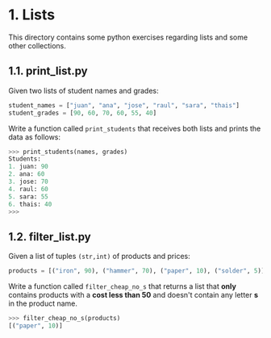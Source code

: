 # 1. Lists 
This directory contains some python exercises regarding lists and some other collections.

## 1.1. print_list.py
Given two lists of student names and grades:

```python
student_names = ["juan", "ana", "jose", "raul", "sara", "thais"]
student_grades = [90, 60, 70, 60, 55, 40]
```

Write a function called `print_students` that receives both lists and prints the data as follows:

```python
>>> print_students(names, grades)
Students:
1. juan: 90
2. ana: 60
3. jose: 70
4. raul: 60
5. sara: 55
6. thais: 40
>>> 
```

## 1.2. filter_list.py
Given a list of tuples `(str,int)` of products and prices:

```python
products = [("iron", 90), ("hammer", 70), ("paper", 10), ("solder", 5)]
```

Write a function called `filter_cheap_no_s` that returns a list that 
**only** contains products with a **cost less than 50** and doesn't contain any 
letter **s** in the product name.

```python
>>> filter_cheap_no_s(products)
[("paper", 10)]
```

